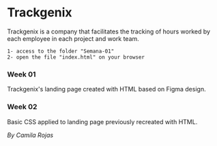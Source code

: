 # Trackgenix

Trackgenix is ​​a company that facilitates the tracking of hours worked by each employee in each project and work team.

```
1- access to the folder "Semana-01"
2- open the file "index.html" on your browser
```

### Week 01

Trackgenix's landing page created with HTML based on Figma design.

### Week 02

Basic CSS applied to landing page previously recreated with HTML.

_By Camila Rojas_
